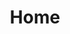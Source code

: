 ---
layout: home
title: Home
locale: en
portal:
    top_text: <em>We live music</em> the same way we live our lives. Being fresh and persistent.
home:
    about: <h1>About us</h1>
        <p>Founded in Munich, Prims is a professional music studio for young musicians who have a music dream.</p>
        <p>We love music, and our definition of music is quite extensive. Whether it is classical or folk, oriental or occidental, we want to interpret it in a new way.
        Our goal is to spread the culture of music, so that more people could get to know and appreciate a new sort of music.</p>
        <p>At Prims, there is no complex concept or fancy melody, we are just a group of happy musicians with our joyful music.</p>
    latest: <h1>Follow us</h1>
    newest_event: <h3>Newest event</h3>
    newest_work: <h3>Newest work</h3>
    join_us: <h1>Join us</h1>
        <p>If you have a music dream, if you have ambition to diverse, we welcome you to join us.</p>
        <p><a href="https://docs.google.com/forms/d/1-sq92aYt_GanmJIwyH-V5WAZGYbiF4p1JOw-gu-vIww/viewform?entry.1981904886=English" target="_blank">Join us now</a></p>
---